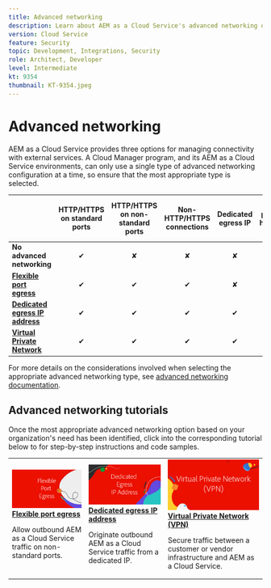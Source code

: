 ```yaml
---
title: Advanced networking
description: Learn about AEM as a Cloud Service's advanced networking options.
version: Cloud Service
feature: Security
topic: Development, Integrations, Security
role: Architect, Developer
level: Intermediate
kt: 9354
thumbnail: KT-9354.jpeg
---
```


# Advanced networking

AEM as a Cloud Service provides three options for managing connectivity with external services. A Cloud Manager program, and its AEM as a Cloud Service environments, can only use a single type of advanced networking configuration at a time, so ensure that the most appropriate type is selected.

|                                   | HTTP/HTTPS on standard ports | HTTP/HTTPS on non-standard ports | Non-HTTP/HTTPS connections | Dedicated egress IP | "No-proxy hosts" list | Connect to VPN-protected services | Limit AEM Publish traffic by IP |
|-----------------------------------|:----------------------------:|:--------------------------------:|:--------------------------:|:-------------------:|:-------------------------------------:|:-------------------------------------:|:----:|
| __No advanced networking__                                            | &#10004; | &#10008; | &#10008; | &#10008; | &#10008; | &#10008; | &#10008; |
| [__Flexible port egress__](./flexible-port-egress.md)                 | &#10004; | &#10004; | &#10004; | &#10008; | &#10008; | &#10008; | &#10008; |
| [__Dedicated egress IP address__](./dedicated-egress-ip-address.md)   | &#10004; | &#10004; | &#10004; | &#10004; | &#10004; | &#10008; | &#10008; |
| [__Virtual Private Network__](./vpn.md)                               | &#10004; | &#10004; | &#10004; | &#10004; | &#10004; | &#10004; | &#10004; |


For more details on the considerations involved when selecting the appropriate advanced networking type, see [advanced networking documentation](https://experienceleague.adobe.com/docs/experience-manager-cloud-service/security/configuring-advanced-networking.html).

## Advanced networking tutorials

Once the most appropriate advanced networking option based on your organization's need has been identified, click into the corresponding tutorial below to for step-by-step instructions and code samples.

<table>
  <tr>
   <td>
      <a  href="./flexible-port-egress.md"><img alt="Flexible port egress" src="./assets/flexible-port-egress.png"/></a>
      <div><strong><a href="./flexible-port-egress.md">Flexible port egress</a></strong></div>
      <p>
          Allow outbound AEM as a Cloud Service traffic on non-standard ports.
      </p>
    </td>   
   <td>
      <a  href="./dedicated-egress-ip-address.md"><img alt="FleDedicated egress IP address" src="./assets/dedicated-egress-ip-address.png"/></a>
      <div><strong><a href="./dedicated-egress-ip-address.md">Dedicated egress IP address</a></strong></div>
      <p>
        Originate outbound AEM as a Cloud Service traffic from a dedicated IP.
      </p>
    </td>   
   <td>
      <a  href="./vpn.md"><img alt="Virtual Private Network (VPN)" src="./assets/vpn.png"/></a>
      <div><strong><a href="./vpn.md">Virtual Private Network (VPN)</a></strong></div>
      <p>
        Secure traffic between a customer or vendor infrastructure and AEM as a Cloud Service.
      </p>
    </td>   
  </tr>
</table>
